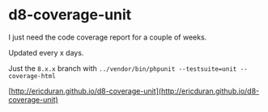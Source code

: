 # d8-coverage-unit

I just need the code coverage report for a couple of weeks. 

Updated every x days.

Just the `8.x.x` branch with `../vendor/bin/phpunit --testsuite=unit --coverage-html`

[http://ericduran.github.io/d8-coverage-unit](http://ericduran.github.io/d8-coverage-unit)
